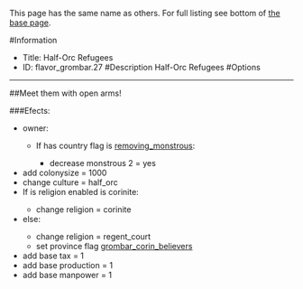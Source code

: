 This page has the same name as others. For full listing see bottom of [the base page](half_orc_refugees.md).

#Information
 - Title: Half-Orc Refugees
 - ID: flavor_grombar.27
#Description
Half-Orc Refugees
#Options

___
##Meet them with open arms!

###Efects:<ul><li>owner:</li><ul><li>If has country flag is [removing_monstrous](../flags/removing_monstrous.md):</li><ul><li>decrease monstrous 2 = yes</li></ul></ul><li>add colonysize = 1000</li><li>change culture = half_orc</li><li>If is religion enabled is corinite:</li><ul><li>change religion = corinite</li></ul><li>else:</li><ul><li>change religion = regent_court</li><li>set province flag [grombar_corin_believers](../flags/grombar_corin_believers.md)</li></ul><li>add base tax = 1</li><li>add base production = 1</li><li>add base manpower = 1</li></ul>
